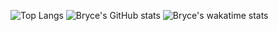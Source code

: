 ![Top Langs](https://github-readme-stats-multiuser.vercel.app/api/top-langs/?usernames=btjacobson,oralgendev&layout=compact)
![Bryce's GitHub stats](https://github-readme-stats-multiuser.vercel.app/api?usernames=btjacobson,oralgendev&include_all_commits=true&count_private=true)
![Bryce's wakatime stats](https://github-readme-stats.vercel.app/api/wakatime?username=3d4a75d3-6560-422c-a576-901fc831b725)

<!--
**btjacobson/btjacobson** is a ✨ _special_ ✨ repository because its `README.md` (this file) appears on your GitHub profile.

Here are some ideas to get you started:

- 🔭 I’m currently working on ...
- 🌱 I’m currently learning ...
- 👯 I’m looking to collaborate on ...
- 🤔 I’m looking for help with ...
- 💬 Ask me about ...
- 📫 How to reach me: ...
- 😄 Pronouns: ...
- ⚡ Fun fact: ...
-->
